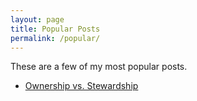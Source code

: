 ```yaml
---
layout: page
title: Popular Posts
permalink: /popular/
---
```


These are a few of my most popular posts.

- [Ownership vs. Stewardship](https://peter.zaffina.net/blog/Ownership-vs-Stewardship/)
